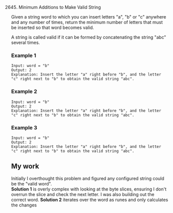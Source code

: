 2645. Minimum Additions to Make Valid String

Given a string word to which you can insert letters "a", "b" or "c" anywhere and any number of times, return the minimum number of letters that must be inserted so that word becomes valid.

A string is called valid if it can be formed by concatenating the string "abc" several times.

### Example 1
```
Input: word = "b"
Output: 2
Explanation: Insert the letter "a" right before "b", and the letter "c" right next to "b" to obtain the valid string "abc".
```


### Example 2
```
Input: word = "b"
Output: 2
Explanation: Insert the letter "a" right before "b", and the letter "c" right next to "b" to obtain the valid string "abc".
```


### Example 3
```
Input: word = "b"
Output: 2
Explanation: Insert the letter "a" right before "b", and the letter "c" right next to "b" to obtain the valid string "abc".
```


## My work
Initially I overthought this problem and figured any configured string could be the "valid word".  
**Solution 1** is overly complex with looking at the byte slices, ensuring I don't overrun the slice and check the next letter.  I was also building out the correct word.
**Solution 2** iterates over the word as runes and only calculates the changes